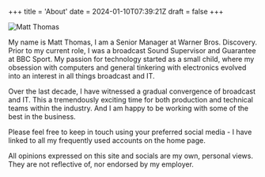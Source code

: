 +++
title = 'About'
date = 2024-01-10T07:39:21Z
draft = false
+++

![Matt Thomas](/img/mt.jpg)

My name is Matt Thomas, I am a Senior Manager at Warner Bros. Discovery. Prior to my current role, I was a broadcast Sound Supervisor and Guarantee at BBC Sport. My passion for technology started as a small child, where my obsession with computers and general tinkering with electronics evolved into an interest in all things broadcast and IT.

Over the last decade, I have witnessed a gradual convergence of broadcast and IT. This a tremendously exciting time for both production and technical teams within the industry. And I am happy to be working with some of the best in the business.

Please feel free to keep in touch using your preferred social media - I have linked to all my frequently used accounts on the home page.

All opinions expressed on this site and socials are my own, personal views. They are not reflective of, nor endorsed by my employer. 